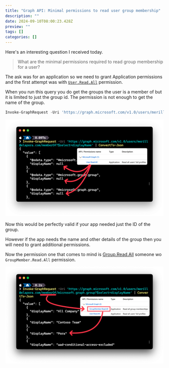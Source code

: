 ```yaml
---
title: "Graph API: Minimal permissions to read user group membership"
description: ""
date: 2024-09-10T08:00:23.428Z
preview: ""
tags: []
categories: []
---
```


Here's an interesting question I received today.

> What are the minimal permissions required to read group membership for a user?

The ask was for an application so we need to grant Application permissions and the first attempt was with [`User.Read.All`](https://graphpermissions.merill.net/permission/User.Read.All) permission.

When you run this query you do get the groups the user is a member of but it is limited to just the group id. The permission is not enough to get the name of the group.

```powershell
Invoke-GraphRequest -Uri 'https://graph.microsoft.com/v1.0/users/merill@elapora.com/memberOf/microsoft.graph.group?$select=displayName' | ConvertTo-Json
```

![screenshot showing querying by group member with user.read permission](/images/uploads/ReadGroupMember.png)

Now this would be perfectly valid if your app needed just the ID of the group.

However if the app needs the name and other details of the group then you will need to grant additional permissions.

Now the permission one that comes to mind is [Group.Read.All]() someone wo `GroupMember.Read.All` permission.

![screenshot showing querying by group member with user.read permission](/images/uploads/GetGroupMember-UserReadAllAndGroupMemberReadAll.png)


